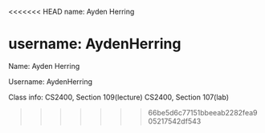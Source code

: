<<<<<<< HEAD
name:
Ayden Herring

username:
AydenHerring
=======
Name:
Ayden Herring

Username:
AydenHerring

Class info:
CS2400, Section 109(lecture)
CS2400, Section 107(lab)
>>>>>>> 66be5d6c77151bbeeab2282fea905217542df543
